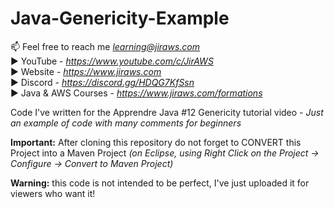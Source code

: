 # Java-Genericity-Example

📫 Feel free to reach me *learning@jiraws.com*  
▶️ YouTube - *https://www.youtube.com/c/JirAWS*  
▶️ Website - *https://www.jiraws.com*  
▶️ Discord - *https://discord.gg/HDQG7KfSsn*  
▶️ Java & AWS Courses - *https://www.jiraws.com/formations*  

Code I've written for the Apprendre Java #12 Genericity tutorial video *- Just an example of code with many comments for beginners*

**Important:** After cloning this repository do not forget to CONVERT this Project into a Maven Project *(on Eclipse, using Right Click on the Project -> Configure -> Convert to Maven Project)*

**Warning:** this code is not intended to be perfect, I've just uploaded it for viewers who want it! 

